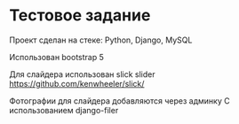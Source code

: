 # Тестовое задание 

Проект сделан на стеке:
Python, Django, MySQL

Использован bootstrap 5

Для слайдера использован slick slider 
https://github.com/kenwheeler/slick/

Фотографии для слайдера добавляются через админку
С использованием django-filer 
